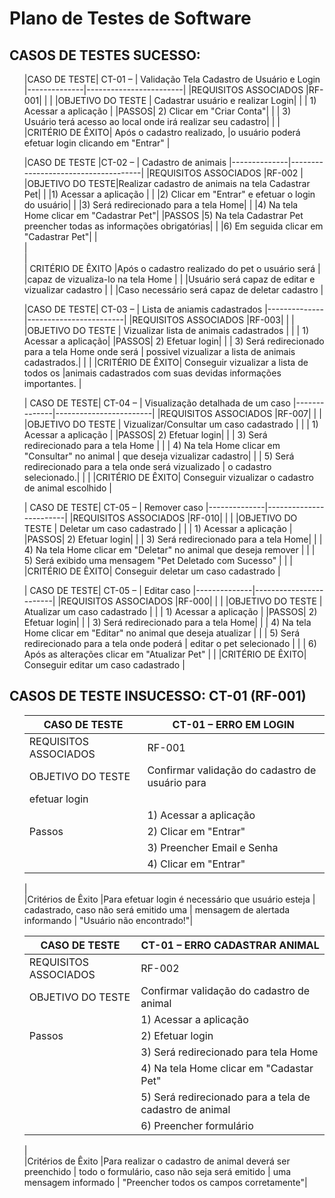 # Plano de Testes de Software

## CASOS DE TESTES SUCESSO: 
<ol>

|CASO DE TESTE| CT-01 – | Validação Tela Cadastro de Usuário e Login
|--------------|------------------------|
|REQUISITOS ASSOCIADOS	|RF-001|
|                                                   |
|OBJETIVO DO TESTE	| Cadastrar usuário e realizar Login|
|      | 1) Acessar a aplicação | 
|PASSOS| 2) Clicar em "Criar Conta"|
|      | 3) Usuário terá acesso ao local onde irá realizar seu cadastro|
|                                                          |
|CRITÉRIO DE ÊXITO| Após o cadastro realizado, 
|o usuário poderá efetuar login clicando em "Entrar" |

 
|CASO DE TESTE |CT-02 – | Cadastro de animais
|--------------|-------------------------------------|
|REQUISITOS ASSOCIADOS	|RF-002 | 
|OBJETIVO DO TESTE|Realizar cadastro de animais na tela Cadastrar Pet|
|      	|1) Acessar a aplicação	|
|       |2)	Clicar em "Entrar" e efetuar o login do usuário|
|       |3)	Será redirecionado para a tela Home|
|       |4)	Na tela Home clicar em "Cadastrar Pet"|
|PASSOS |5)	Na tela Cadastrar Pet preencher todas as informações obrigatórias|
|       |6)	Em seguida clicar em "Cadastrar Pet"|
|       
|       
|       
|   CRITÉRIO DE ÊXITO  |Após o cadastro realizado do pet o usuário será 
|                      |capaz de vizualiza-lo na tela Home |
|	                   |Usuário será capaz de editar e vizualizar cadastro |
|                 	   |Caso necessário será capaz de deletar cadastro |
 
 
|CASO DE TESTE| CT-03 – | Lista de aniamis cadastrados
|--------------|------------------------|
|REQUISITOS ASSOCIADOS	|RF-003|
|                                                   |
|OBJETIVO DO TESTE	| Vizualizar lista de animais cadastrados |
|      | 1) Acessar a aplicação| 
|PASSOS| 2) Efetuar login| 
|      | 3) Será redirecionado para a tela Home onde será 
|           possivel vizualizar a lista de animais cadastrados.| 
|                                                          |
|CRITÉRIO DE ÊXITO| Conseguir vizualizar a lista de todos os 
|animais cadastrados com suas devidas informações importantes. |
 

| CASO DE TESTE| CT-04 – | Visualização detalhada de um caso
|--------------|------------------------|
|REQUISITOS ASSOCIADOS	|RF-007|
|                                                   |
|OBJETIVO DO TESTE	| Vizualizar/Consultar um caso cadastrado |
|      | 1) Acessar a aplicação |
|PASSOS| 2) Efetuar login|
|      | 3) Será redirecionado para a tela Home |
|      | 4) Na tela Home clicar em "Consultar" no animal 
|           que deseja vizualizar cadastro|
|      | 5) Será redirecionado para a tela onde será vizualizado 
|           o cadastro selecionado.|
|                                                          |
|CRITÉRIO DE ÊXITO| Conseguir vizualizar o cadastro de animal escolhido |
 
| CASO DE TESTE| CT-05 – | Remover caso
|--------------|------------------------|
|REQUISITOS ASSOCIADOS	|RF-010|
|                                                   |
|OBJETIVO DO TESTE	| Deletar um caso cadastrado |
|      | 1) Acessar a aplicação |
|PASSOS| 2) Efetuar login|
|      | 3) Será redirecionado para a tela Home|
|      | 4) Na tela Home clicar em "Deletar" no animal que deseja remover |
|      | 5) Será exibido uma mensagem "Pet Deletado com Sucesso" |
|                                                          |
|CRITÉRIO DE ÊXITO| Conseguir deletar um caso cadastrado |


| CASO DE TESTE| CT-05 – | Editar caso
|--------------|------------------------|
|REQUISITOS ASSOCIADOS	|RF-000|
|                                                   |
|OBJETIVO DO TESTE	| Atualizar um caso cadastrado |
|      | 1) Acessar a aplicação |
|PASSOS| 2) Efetuar login|
|      | 3) Será redirecionado para a tela Home|
|      | 4) Na tela Home clicar em "Editar" no animal que deseja atualizar |
|      | 5) Será redirecionado para a tela onde poderá 
|           editar o pet selecionado  |
|      | 6) Após as alterações clicar em "Atualizar Pet"
|                                                          |
|CRITÉRIO DE ÊXITO| Conseguir editar um caso cadastrado |


 
 </ol>

 
## CASOS DE TESTE INSUCESSO: CT-01 (RF-001)
<ol>
 
|CASO DE TESTE |	CT-01 – ERRO EM LOGIN | 
|-------------|-----------------------|
|REQUISITOS ASSOCIADOS	|RF-001|
|OBJETIVO DO TESTE|Confirmar validação do cadastro de usuário para 
|                  efetuar login|
|                 |1) Acessar a aplicação|
|Passos           |2) Clicar em "Entrar"|
|                 |3) Preencher Email e Senha|
|                 |4) Clicar em "Entrar"|
|                  	
|Critérios de Êxito	|Para efetuar login é necessário que usuário esteja 
|                    cadastrado, caso não será emitido uma 
|                    mensagem de alertada informando 
|                    "Usuário não encontrado!"|


|CASO DE TESTE |	CT-01 – ERRO CADASTRAR ANIMAL | 
|-------------|-----------------------|
|REQUISITOS ASSOCIADOS	|RF-002|
|OBJETIVO DO TESTE|Confirmar validação do cadastro de animal|
|                 |1) Acessar a aplicação|
|Passos           |2) Efetuar login|
|                 |3) Será redirecionado para tela Home|
|                 |4) Na tela Home clicar em "Cadastar Pet"|
|                 |5) Será redirecionado para a tela de cadastro de animal|
|                 |6) Preencher formulário
|                  	
|Critérios de Êxito	|Para realizar o cadastro de animal deverá ser preenchido |                    todo o formulário, caso não seja será emitido 
|                    uma mensagem informado 
|                   "Preencher todos os campos corretamente"|
 





  </ol>
 </ol>